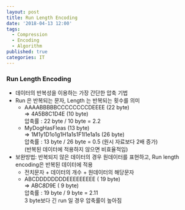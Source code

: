 ```yaml
---
layout: post
title: Run Length Encoding
date: '2018-04-13 12:00'
tags:
  - Compression
  - Encoding
  - Algorithm
published: true
categories: IT
---
```



### Run Length Encoding ###

- 데이터의 반복성을 이용하는 가장 간단한 압축 기법
- Run 은 반복되는 문자, Length 는 반복되는 횟수를 의미
    - AAAABBBBBCCCCCCCCDEEEE (22 byte)  
      => 4A5B8C1D4E (10 byte)  
      압축률 : 22 byte / 10 byte = 2.2  
    - MyDogHasFleas (13 byte)  
      => 1M1y1D1o1g1H1a1s1F1l1e1a1s (26 byte)  
      압축률 : 13 byte / 26 byte = 0.5 (원시 자료보다 2배 증가)  
      (반복된 데이터에 적용하지 않으면 비효율적임)
- 보완방법: 반복되지 않은 데이터의 경우 원데이터를 표현하고, Run length encoding은 반복된 데이터에 적용
    - 전치문자 + 데이터의 개수 + 원데이터의 해당문자
    - ABCDDDDDDDDEEEEEEEEE ( 19 byte)  
      => ABC*8D*9E ( 9 byte)  
      압축률 : 19 byte / 9 byte = 2.11  
      3 byte보다 긴 run 일 경우 압축률이 높아짐
